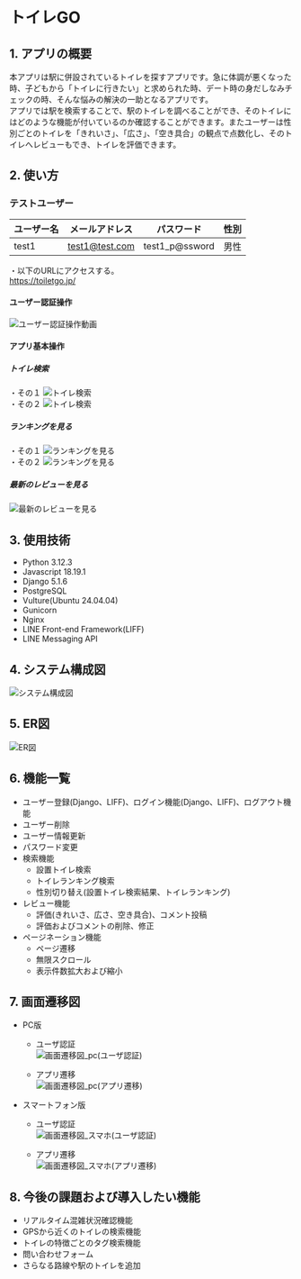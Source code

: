 # トイレGO

## 1. アプリの概要 <br>
本アプリは駅に併設されているトイレを探すアプリです。急に体調が悪くなった時、子どもから「トイレに行きたい」と求められた時、デート時の身だしなみチェックの時、そんな悩みの解決の一助となるアプリです。<br>
アプリでは駅を検索することで、駅のトイレを調べることができ、そのトイレにはどのような機能が付いているのか確認することができます。またユーザーは性別ごとのトイレを「きれいさ」、「広さ」、「空き具合」の観点で点数化し、そのトイレへレビューもでき、トイレを評価できます。

## 2. 使い方
### テストユーザー

|ユーザー名   |メールアドレス         |パスワード          |性別  |
|------------|----------------------|-------------------|----  |
|test1       |test1@test.com        |test1_p@ssword     |男性  |

・以下のURLにアクセスする。 <br>
https://toiletgo.jp/

#### ユーザー認証操作
![ユーザー認証操作動画](assets/readme/authentication.gif)

#### アプリ基本操作
##### トイレ検索
・その１
![トイレ検索](assets/readme/app_basic_1.gif)<br>
・その２
![トイレ検索](assets/readme/app_basic_2.gif)

##### ランキングを見る
・その１
![ランキングを見る](assets/readme/app_basic_3.gif)<br>
・その２
![ランキングを見る](assets/readme/app_basic_4.gif)

##### 最新のレビューを見る
![最新のレビューを見る](assets/readme/app_basic_5.gif)


## 3. 使用技術
* Python 3.12.3
* Javascript 18.19.1
* Django 5.1.6
* PostgreSQL
* Vulture(Ubuntu 24.04.04)
* Gunicorn
* Nginx
* LINE Front-end Framework(LIFF)
* LINE Messaging API

## 4. システム構成図 <br>
![システム構成図](assets/readme/system_structure.png)

## 5. ER図 <br>
![ER図](assets/readme/toiletgo_er.png)

## 6. 機能一覧
* ユーザー登録(Django、LIFF)、ログイン機能(Django、LIFF)、ログアウト機能
* ユーザー削除
* ユーザー情報更新
* パスワード変更
* 検索機能
  * 設置トイレ検索
  * トイレランキング検索
  * 性別切り替え(設置トイレ検索結果、トイレランキング)
* レビュー機能
  * 評価(きれいさ、広さ、空き具合)、コメント投稿
  * 評価およびコメントの削除、修正
* ページネーション機能
  * ページ遷移
  * 無限スクロール
  * 表示件数拡大および縮小

## 7. 画面遷移図
* PC版
  * ユーザ認証 <br>
  ![画面遷移図_pc(ユーザ認証)](assets/readme/authentication_pc.png)
  
  * アプリ遷移 <br>
  ![画面遷移図_pc(アプリ遷移)](assets/readme/app_pc.png)

* スマートフォン版
  * ユーザ認証 <br>
  ![画面遷移図_スマホ(ユーザ認証)](assets/readme/authentication_smartphone.png)

  * アプリ遷移 <br>
  ![画面遷移図_スマホ(アプリ遷移)](assets/readme/app_smartphone.png)


## 8. 今後の課題および導入したい機能
* リアルタイム混雑状況確認機能
* GPSから近くのトイレの検索機能
* トイレの特徴ごとのタグ検索機能
* 問い合わせフォーム
* さらなる路線や駅のトイレを追加
